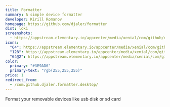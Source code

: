 ```yaml
---
title: Formatter
summary: A simple device formatter
developer: Kirill Romanov
homepage: https://github.com/djaler/formatter
dist: loki
screenshots:
  - https://appstream.elementary.io/appcenter/media/xenial/com/github/djaler.formatter.desktop/BAA9FC8D8F98BB5EEA2B91AFAF6498DA/screenshots/image-1_orig.png
icons:
  "64": https://appstream.elementary.io/appcenter/media/xenial/com/github/djaler.formatter.desktop/BAA9FC8D8F98BB5EEA2B91AFAF6498DA/icons/64x64/com.github.djaler.formatter_com.github.djaler.formatter.png
  "128": https://appstream.elementary.io/appcenter/media/xenial/com/github/djaler.formatter.desktop/BAA9FC8D8F98BB5EEA2B91AFAF6498DA/icons/128x128/com.github.djaler.formatter_com.github.djaler.formatter.png
  "64@2": https://appstream.elementary.io/appcenter/media/xenial/com/github/djaler.formatter.desktop/BAA9FC8D8F98BB5EEA2B91AFAF6498DA/icons/64x64@2/com.github.djaler.formatter_com.github.djaler.formatter.png
color:
  primary: "#3E9AD6"
  primary-text: "rgb(255,255,255)"
price: 1
redirect_from:
  - /com.github.djaler.formatter.desktop/
---
```


<p>Format your removable devices like usb disk or sd card</p>